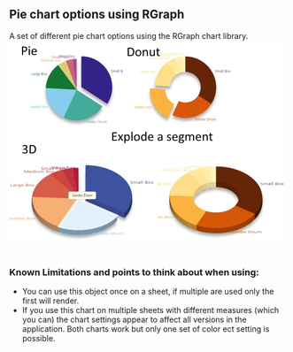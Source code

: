 <h2>Pie chart options using RGraph</h2>
A set of different pie chart options using the RGraph chart library.
<br>
<img src="https://github.com/ardwork/PieCharts-RGraph/blob/master/img/charts.jpg">
<br>
<br>
<h3>Known Limitations and points to think about when using:</h3>
<ul>
<li>You can use this object once on a sheet, if multiple are used only the first will render.</li>
<li>If you use this chart on multiple sheets with different measures (which you can) the chart settings appear to affect all versions in the application. Both charts work but only one set of color ect setting is possible.</li>
</ul>
